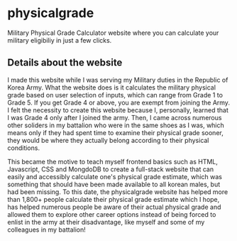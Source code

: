 # physicalgrade
Military Physical Grade Calculator website where you can calculate your military eligibiliy in just a few clicks.

## Details about the website
I made this website while I was serving my Military duties in the Republic of Korea Army. What the website does is it calculates the military physical grade based on user
selection of inputs, which can range from Grade 1 to Grade 5. If you get Grade 4 or above, you are exempt from joining the Army. I felt the necessity to create this website
because I, personally, learned that I was Grade 4 only after I joined the army. Then, I came across numerous other soliders in my battalion who were in the same shoes as I was, which means
only if they had spent time to examine their physical grade sooner, they would be where they actually belong according to their physical conditions. 

This became the motive to
teach myself frontend basics such as HTML, Javascript, CSS and MongdoDB to create a full-stack website that can easily and accessibly calculate one's physical grade estimate, which was something that should have been made 
available to all korean males, but had been missing. To this date, the physicalgrade website has helped more than 1,800+ people calculate their physical grade estimate which I hope, has helped numerous people be aware of their actual physical grade and
allowed them to explore other career options instead of being forced to enlist in the army at their disadvantage, like myself and some of my colleagues in my battalion! 
